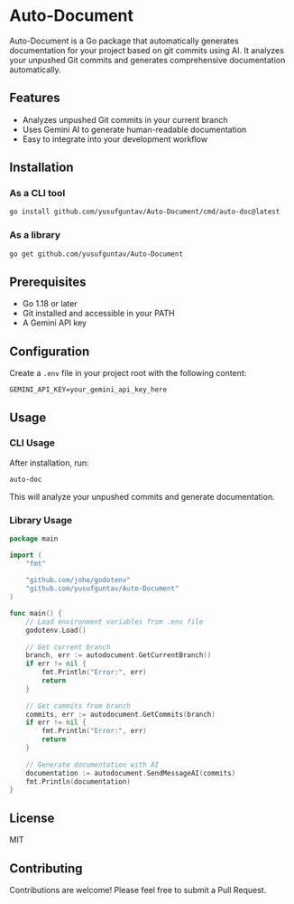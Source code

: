 # Auto-Document

Auto-Document is a Go package that automatically generates documentation for your project based on git commits using AI. It analyzes your unpushed Git commits and generates comprehensive documentation automatically.

## Features

- Analyzes unpushed Git commits in your current branch
- Uses Gemini AI to generate human-readable documentation
- Easy to integrate into your development workflow

## Installation

### As a CLI tool

```bash
go install github.com/yusufguntav/Auto-Document/cmd/auto-doc@latest
```

### As a library

```bash
go get github.com/yusufguntav/Auto-Document
```

## Prerequisites

- Go 1.18 or later
- Git installed and accessible in your PATH
- A Gemini API key

## Configuration

Create a `.env` file in your project root with the following content:

```
GEMINI_API_KEY=your_gemini_api_key_here
```

## Usage

### CLI Usage

After installation, run:

```bash
auto-doc
```

This will analyze your unpushed commits and generate documentation.

### Library Usage

```go
package main

import (
	"fmt"
	
	"github.com/joho/godotenv"
	"github.com/yusufguntav/Auto-Document"
)

func main() {
	// Load environment variables from .env file
	godotenv.Load()
	
	// Get current branch
	branch, err := autodocument.GetCurrentBranch()
	if err != nil {
		fmt.Println("Error:", err)
		return
	}
	
	// Get commits from branch
	commits, err := autodocument.GetCommits(branch)
	if err != nil {
		fmt.Println("Error:", err)
		return
	}
	
	// Generate documentation with AI
	documentation := autodocument.SendMessageAI(commits)
	fmt.Println(documentation)
}
```

## License

MIT

## Contributing

Contributions are welcome! Please feel free to submit a Pull Request.
